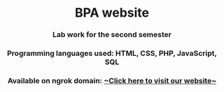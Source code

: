 <h1 align="center">BPA website</h1>
<h3 align="center">Lab work for the second semester</h3>
<h3 align="center">Programming languages used: HTML, CSS, PHP, JavaScript, SQL</h3>
<h3 align="center">Available on ngrok domain: <a href="peaceful-legally-eagle.ngrok-free.app">~Click here to visit our website~</a></h3>
